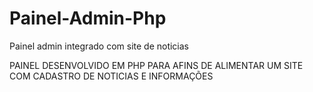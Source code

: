 # Painel-Admin-Php
Painel admin integrado com site de noticias

PAINEL DESENVOLVIDO EM PHP PARA AFINS DE ALIMENTAR UM SITE COM CADASTRO DE NOTICIAS E INFORMAÇÕES
